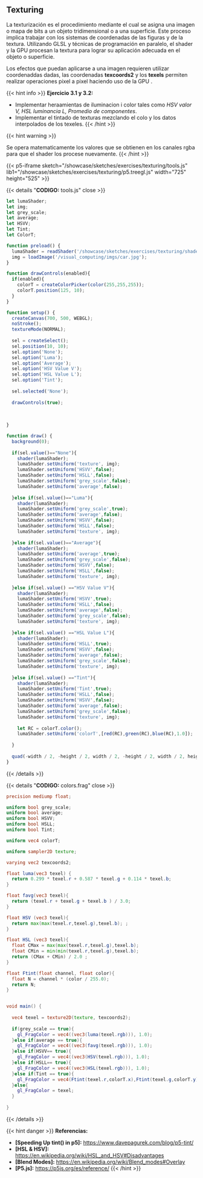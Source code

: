 ## Texturing

La texturización es el procedimiento mediante el cual se asigna una imagen o mapa de bits a un objeto tridimensional o a una superficie. Este proceso implica trabajar con los sistemas de coordenadas de las figuras y de la textura. Utilizando GLSL y técnicas de programación en paralelo, el shader y la GPU procesan la textura para lograr su aplicación adecuada en el objeto o superficie.


Los efectos que puedan aplicarse a una imagen requieren utilizar coordenaddas dadas, las coordenadas **texcoords2** y los **texels** permiten realizar operaciones pixel a pixel haciendo uso de la GPU .

{{< hint info >}}
**Ejercicio 3.1 y 3.2:**  
* Implementar heraamientas de iluminacion i color tales como *HSV valor V, HSL luminancia L, Promedio de componentes*. 
* Implementar el tintado de texturas mezclando el colo y los datos interpolados de los texeles.
{{< /hint >}}

{{< hint warning >}}


Se opera matematicamente los valores que se obtienen en los canales rgba para que el shader los procese nuevamente.
{{< /hint >}}

{{< p5-iframe sketch="/showcase/sketches/exercises/texturing/tools.js" lib1="/showcase/sketches/exercises/texturing/p5.treegl.js"  width="725" height="525" >}}

{{< details "**CODIGO:** tools.js" close >}}
```javascript
let lumaShader;
let img;
let grey_scale;
let average;
let HSVV;
let Tint;
let ColorT;

function preload() {
  lumaShader = readShader('/showcase/sketches/exercises/texturing/shaders/colors.frag',{ varyings: Tree.texcoords2});
  img = loadImage('/visual_computing/imgs/car.jpg');
}

function drawControls(enabled){
  if(enabled){
    colorT = createColorPicker(color(255,255,255));
    colorT.position(125, 10);
  }
}

function setup() {
  createCanvas(700, 500, WEBGL);
  noStroke();
  textureMode(NORMAL);
  
  sel = createSelect();
  sel.position(10, 10);
  sel.option('None');
  sel.option('Luma');
  sel.option('Average');
  sel.option('HSV Value V');
  sel.option('HSL Value L');
  sel.option('Tint');
  
  sel.selected('None');
  
  drawControls(true);
  
  
  
}

function draw() {
  background(0);
  
  if(sel.value()=="None"){
    shader(lumaShader);
    lumaShader.setUniform('texture', img);
    lumaShader.setUniform('HSVV',false);
    lumaShader.setUniform('HSLL',false);
    lumaShader.setUniform('grey_scale',false);
    lumaShader.setUniform('average',false);
    
  }else if(sel.value()=="Luma"){
    shader(lumaShader);
    lumaShader.setUniform('grey_scale',true);
    lumaShader.setUniform('average',false);
    lumaShader.setUniform('HSVV',false);
    lumaShader.setUniform('HSLL',false);
    lumaShader.setUniform('texture', img);
    
  }else if(sel.value()=="Average"){
    shader(lumaShader);
    lumaShader.setUniform('average',true);
    lumaShader.setUniform('grey_scale',false);
    lumaShader.setUniform('HSVV',false);
    lumaShader.setUniform('HSLL',false);
    lumaShader.setUniform('texture', img);
    
  }else if(sel.value() =="HSV Value V"){
    shader(lumaShader);
    lumaShader.setUniform('HSVV',true);
    lumaShader.setUniform('HSLL',false);
    lumaShader.setUniform('average',false);
    lumaShader.setUniform('grey_scale',false);
    lumaShader.setUniform('texture', img);
    
  }else if(sel.value() =="HSL Value L"){
    shader(lumaShader);
    lumaShader.setUniform('HSLL',true);
    lumaShader.setUniform('HSVV',false);
    lumaShader.setUniform('average',false);
    lumaShader.setUniform('grey_scale',false);
    lumaShader.setUniform('texture', img);
    
  }else if(sel.value() =="Tint"){
    shader(lumaShader);
    lumaShader.setUniform('Tint',true);
    lumaShader.setUniform('HSLL',false);
    lumaShader.setUniform('HSVV',false);
    lumaShader.setUniform('average',false);
    lumaShader.setUniform('grey_scale',false);
    lumaShader.setUniform('texture', img);
    
    let RC = colorT.color();
    lumaShader.setUniform('colorT',[red(RC),green(RC),blue(RC),1.0]);
    
  }
  
  quad(-width / 2, -height / 2, width / 2, -height / 2, width / 2, height / 2, -width / 2, height / 2);
}
```
{{< /details >}}

{{< details "**CODIGO:** colors.frag" close >}}
```glsl
precision mediump float;

uniform bool grey_scale;
uniform bool average;
uniform bool HSVV;
uniform bool HSLL;
uniform bool Tint;

uniform vec4 colorT;

uniform sampler2D texture;

varying vec2 texcoords2;

float luma(vec3 texel) {
  return 0.299 * texel.r + 0.587 * texel.g + 0.114 * texel.b;
}

float favg(vec3 texel){
  return (texel.r + texel.g + texel.b ) / 3.0;
}

float HSV (vec3 texel){
  return max(max(texel.r,texel.g),texel.b); ;
}

float HSL (vec3 texel){
  float CMax = max(max(texel.r,texel.g),texel.b);
  float CMin = min(min(texel.r,texel.g),texel.b);
  return (CMax + CMin) / 2.0 ;
}

float Ftint(float channel, float color){
  float N = channel * (color / 255.0);
  return N;
}


void main() {
  
  vec4 texel = texture2D(texture, texcoords2);
  
  if(grey_scale == true){
    gl_FragColor = vec4((vec3(luma(texel.rgb))), 1.0); 
  }else if(average == true){
    gl_FragColor = vec4((vec3(favg(texel.rgb))), 1.0); 
  }else if(HSVV== true){
    gl_FragColor = vec4((vec3(HSV(texel.rgb))), 1.0);
  }else if(HSLL== true){
    gl_FragColor = vec4((vec3(HSL(texel.rgb))), 1.0);
  }else if(Tint == true){
    gl_FragColor = vec4(Ftint(texel.r,colorT.x),Ftint(texel.g,colorT.y),Ftint(texel.b,colorT.z),1.0);
  }else{
    gl_FragColor = texel;  
  }
  
}
```
{{< /details >}}

{{< hint danger >}}
**Referencias:**  
* **[Speeding Up tint() in p5]:** https://www.davepagurek.com/blog/p5-tint/
* **[HSL & HSV]:** https://en.wikipedia.org/wiki/HSL_and_HSV#Disadvantages
* **[Blend Modes]:** https://en.wikipedia.org/wiki/Blend_modes#Overlay
* **[P5.js]:** https://p5js.org/es/reference/
{{< /hint >}}
